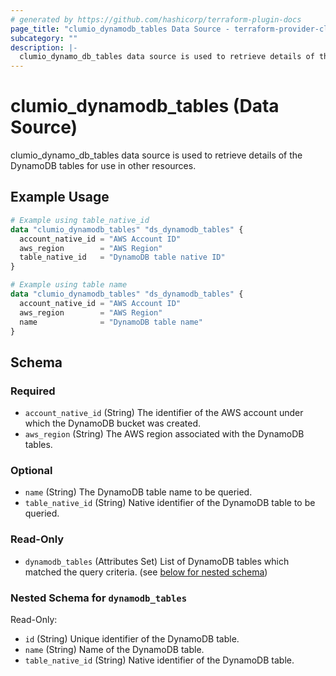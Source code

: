 ```yaml
---
# generated by https://github.com/hashicorp/terraform-plugin-docs
page_title: "clumio_dynamodb_tables Data Source - terraform-provider-clumio"
subcategory: ""
description: |-
  clumio_dynamo_db_tables data source is used to retrieve details of the DynamoDB tables for use in other resources.
---
```


# clumio_dynamodb_tables (Data Source)

clumio_dynamo_db_tables data source is used to retrieve details of the DynamoDB tables for use in other resources.

## Example Usage

```terraform
# Example using table_native_id
data "clumio_dynamodb_tables" "ds_dynamodb_tables" {
  account_native_id = "AWS Account ID"
  aws_region        = "AWS Region"
  table_native_id   = "DynamoDB table native ID"
}

# Example using table name
data "clumio_dynamodb_tables" "ds_dynamodb_tables" {
  account_native_id = "AWS Account ID"
  aws_region        = "AWS Region"
  name              = "DynamoDB table name"
}
```

<!-- schema generated by tfplugindocs -->
## Schema

### Required

- `account_native_id` (String) The identifier of the AWS account under which the DynamoDB bucket was created.
- `aws_region` (String) The AWS region associated with the DynamoDB tables.

### Optional

- `name` (String) The DynamoDB table name to be queried.
- `table_native_id` (String) Native identifier of the DynamoDB table to be queried.

### Read-Only

- `dynamodb_tables` (Attributes Set) List of DynamoDB tables which matched the query criteria. (see [below for nested schema](#nestedatt--dynamodb_tables))

<a id="nestedatt--dynamodb_tables"></a>
### Nested Schema for `dynamodb_tables`

Read-Only:

- `id` (String) Unique identifier of the DynamoDB table.
- `name` (String) Name of the DynamoDB table.
- `table_native_id` (String) Native identifier of the DynamoDB table.

